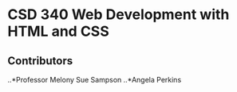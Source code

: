# CSD 340 Web Development with HTML and CSS
## Contributors
..*Professor Melony Sue Sampson
..*Angela Perkins